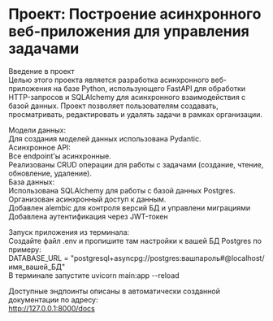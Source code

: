 Проект: Построение асинхронного веб-приложения для управления задачами   
=
Введение в проект     
Целью этого проекта является разработка асинхронного веб-приложения на базе Python, использующего FastAPI для обработки HTTP-запросов и SQLAlchemy для асинхронного взаимодействия с базой данных. Проект позволяет пользователям создавать, просматривать, редактировать и удалять задачи в рамках организации.   
      
    
Модели данных:    
Для создания моделей данных использована Pydantic.    
Асинхронное API:   
Все endpoint'ы асинхронные.      
Реализованы CRUD операции для работы с задачами (создание, чтение, обновление, удаление).    
База данных:      
Использована SQLAlchemy для работы с базой данных Postgres.    
Организован асинхронный доступ к данным.   
Добавлен alembic для контроля версий БД и управлени миграциями   
Добавлена аутентификация через JWT-токен   

Запуск приложения из терминала:      
Создайте файл .env и пропишите там настройки к вашей БД Postgres по примеру:   
DATABASE_URL = "postgresql+asyncpg://postgres:вашпароль#@localhost/имя_вашей_БД"     
В терминале запустите uvicorn main:app --reload      
   
Доступные эндпоинты описаны в автоматически созданной документации по адресу:     
http://127.0.0.1:8000/docs  


